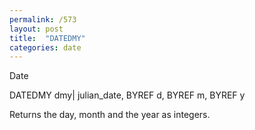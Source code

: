 ```yaml
---
permalink: /573
layout: post
title:  "DATEDMY"
categories: date
---
```

Date

DATEDMY dmy| julian_date, BYREF d, BYREF m, BYREF y

Returns the day, month and the year as integers.


